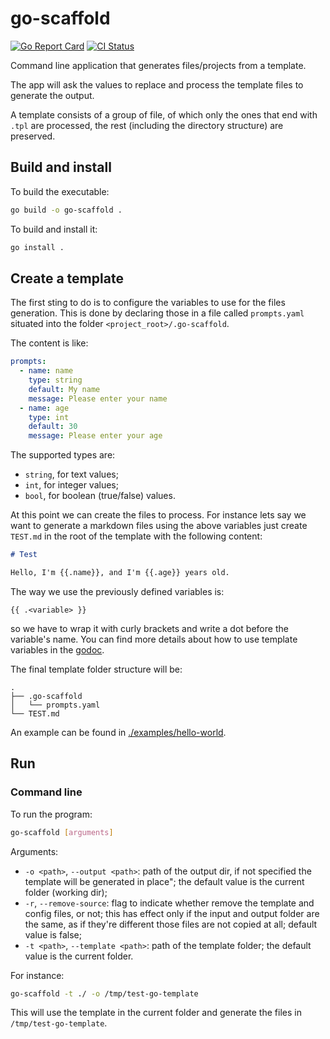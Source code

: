 # go-scaffold

[![Go Report Card](https://goreportcard.com/badge/github.com/pasdam/go-scaffold)](https://goreportcard.com/report/github.com/pasdam/go-scaffold)
[![CI Status](https://github.com/pasdam/go-scaffold/workflows/Continuous%20integration/badge.svg)](https://github.com/pasdam/go-scaffold/actions)

Command line application that generates files/projects from a template.

The app will ask the values to replace and process the template files to
generate the output.

A template consists of a group of file, of which only the ones that end with
`.tpl` are processed, the rest (including the directory structure) are
preserved.

## Build and install

To build the executable:

```sh
go build -o go-scaffold .
```

To build and install it:

```sh
go install .
```

## Create a template

The first sting to do is to configure the variables to use for the files
generation. This is done by declaring those in a file called `prompts.yaml`
situated into the folder `<project_root>/.go-scaffold`.

The content is like:

```yaml
prompts:
  - name: name
    type: string
    default: My name
    message: Please enter your name
  - name: age
    type: int
    default: 30
    message: Please enter your age
```

The supported types are:

- `string`, for text values;
- `int`, for integer values;
- `bool`, for boolean (true/false) values.

At this point we can create the files to process. For instance lets say we want
to generate a markdown files using the above variables just create `TEST.md` in
the root of the template with the following content:

```md
# Test

Hello, I'm {{.name}}, and I'm {{.age}} years old.
```

The way we use the previously defined variables is:

```text
{{ .<variable> }}
```

so we have to wrap it with curly brackets and write a dot before the variable's
name. You can find more details about how to use template variables in the
[godoc](https://golang.org/pkg/text/template/).

The final template folder structure will be:

```text
.
├── .go-scaffold
│   └── prompts.yaml
└── TEST.md
```

An example can be found in [./examples/hello-world](./examples/hello-world).

## Run

### Command line

To run the program:

```sh
go-scaffold [arguments]
```

Arguments:

- `-o <path>`, `--output <path>`: path of the output dir, if not specified the
  template will be generated in place"; the default value is the current folder
  (working dir);
- `-r`, `--remove-source`: flag to indicate whether remove the template and
  config files, or not; this has effect only if the input and output folder are
  the same, as if they're different those files are not copied at all;
  default value is false;
- `-t <path>`, `--template <path>`: path of the template folder; the default
  value is the current folder.

For instance:

```sh
go-scaffold -t ./ -o /tmp/test-go-template
```

This will use the template in the current folder and generate the files in
`/tmp/test-go-template`.
